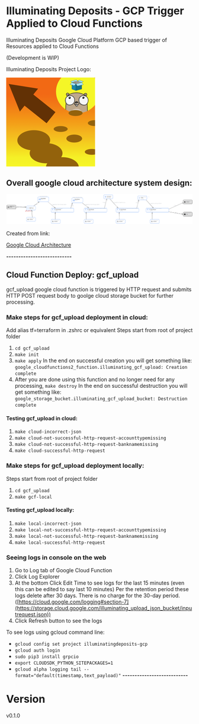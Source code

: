 # Illuminating Deposits - GCP Trigger Applied to Cloud Functions

Illuminating Deposits Google Cloud Platform GCP based trigger of Resources applied to Cloud Functions

(Development is WIP)

Illuminating Deposits Project Logo: 

![Illuminating Deposits Project Logo](logo.png "Illuminating Deposits Project Logo")

## Overall google cloud architecture system design:
![google cloud architecture system design](GoogleCloudArchitectureSystemDesign.png "google cloud architecture system design")

Created from link:

[Google Cloud Architecture](https://googlecloudcheatsheet.withgoogle.com/architecture)

**---------------------------**
## Cloud Function Deploy: gcf_upload
gcf_upload google cloud function is triggered by HTTP request and submits HTTP POST request body to
goolge cloud storage bucket for further processing.

### Make steps for gcf_upload deployment in cloud:
Add alias tf=terraform in .zshrc or equivalent
Steps start from root of project folder
1. `cd gcf_upload`
2. `make init`
3. `make apply`
In the end on successful creation you will get something like:
`google_cloudfunctions2_function.illuminating_gcf_upload: Creation complete`
4. After you are done using this function and no longer need for any processing, `make destroy`
In the end on successful destruction you will get something like:
`google_storage_bucket.illuminating_gcf_upload_bucket: Destruction complete`

#### Testing gcf_upload in cloud:
1. `make cloud-incorrect-json`
2. `make cloud-not-successful-http-request-accounttypemissing`
3. `make cloud-not-successful-http-request-banknamemissing`
4. `make cloud-successful-http-request`

### Make steps for gcf_upload deployment locally:
Steps start from root of project folder
1. `cd gcf_upload`
2. `make gcf-local`

#### Testing gcf_upload locally:
1. `make local-incorrect-json`
2. `make local-not-successful-http-request-accounttypemissing`
3. `make local-not-successful-http-request-banknamemissing`
4. `make local-successful-http-request`


### Seeing logs in console on the web
1. Go to Log tab of Google Cloud Function
2. Click Log Explorer
3. At the bottom Click Edit Time to see logs for the last 15 minutes 
(even this can be edited to say last 10 minutes)
Per the retention period these logs delete after 30 days. There is no charge for the 30-day period.
([https://cloud.google.com/logging#section-7](https://storage.cloud.google.com/illuminating_upload_json_bucket/inputrequest.json))
4. Click Refresh button to see the logs 

To see logs using gcloud command line:
* `gcloud config set project illuminatingdeposits-gcp`
* `gcloud auth login `
* `sudo pip3 install grpcio`
* `export CLOUDSDK_PYTHON_SITEPACKAGES=1`
* `gcloud alpha logging tail --format="default(timestamp,text_payload)"`
**---------------------------**

# Version
v0.1.0